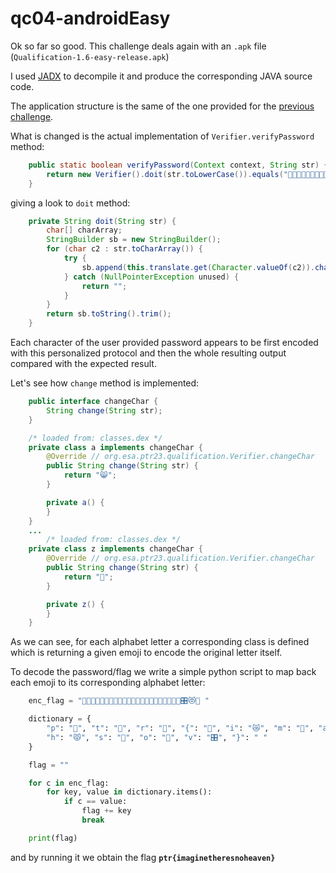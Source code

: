 # qc04-androidEasy

Ok so far so good.
This challenge deals again with an ```.apk``` file (```Qualification-1.6-easy-release.apk```)

I used [JADX](https://github.com/skylot/jadx) to decompile it and produce the corresponding JAVA source code.

The application structure is the same of the one provided for the [previous challenge](./qc03-androidTrivial.md).

What is changed is the actual implementation of ```Verifier.verifyPassword``` method:

```java
    public static boolean verifyPassword(Context context, String str) {
        return new Verifier().doit(str.toLowerCase()).equals("🐌🦗🦎🦈😿🦍😸😽😿🐍😻🦗😾😻🦎😻🙈🐍🦑😾😻😸🎛😻🐍🧸");
    }
```

giving a look to ```doit``` method:

```java
    private String doit(String str) {
        char[] charArray;
        StringBuilder sb = new StringBuilder();
        for (char c2 : str.toCharArray()) {
            try {
                sb.append(this.translate.get(Character.valueOf(c2)).change(String.valueOf(c2)));
            } catch (NullPointerException unused) {
                return "";
            }
        }
        return sb.toString().trim();
    }
```

Each character of the user provided password appears to be first encoded with this personalized protocol and then the whole resulting output compared with the expected result.

Let's see how ```change``` method is implemented:

```java
    public interface changeChar {
        String change(String str);
    }

    /* loaded from: classes.dex */
    private class a implements changeChar {
        @Override // org.esa.ptr23.qualification.Verifier.changeChar
        public String change(String str) {
            return "😸";
        }

        private a() {
        }
    }
    ...
        /* loaded from: classes.dex */
    private class z implements changeChar {
        @Override // org.esa.ptr23.qualification.Verifier.changeChar
        public String change(String str) {
            return "🎥";
        }

        private z() {
        }
    }
```

As we can see, for each alphabet letter a corresponding class is defined which is returning a given emoji to encode the original letter itself.

To decode the password/flag we write a simple python script to map back each emoji to its corresponding alphabet letter:

```python
    enc_flag = "🐌🦗🦎🦈😿🦍😸😽😿🐍😻🦗😾😻🦎😻🙈🐍🦑😾😻😸🎛😻🐍 "

    dictionary = {
        "p": "🐌", "t": "🦗", "r": "🦎", "{": "🦈", "i": "😿", "m": "🦍", "a": "😸", "g": "😽", "n": "🐍", "e": "😻",
        "h": "😾", "s": "🙈", "o": "🦑", "v": "🎛", "}": " "
    }

    flag = ""

    for c in enc_flag:
        for key, value in dictionary.items():
            if c == value:
                flag += key
                break

    print(flag)

```

and by running it we obtain the flag **```ptr{imaginetheresnoheaven}```**
